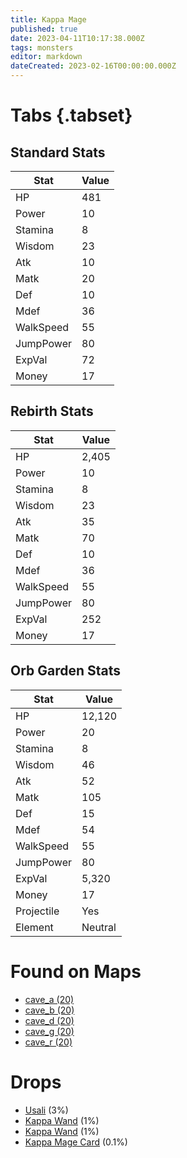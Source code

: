 ```yaml
---
title: Kappa Mage
published: true
date: 2023-04-11T10:17:38.000Z
tags: monsters
editor: markdown
dateCreated: 2023-02-16T00:00:00.000Z
---
```


# Tabs {.tabset}

## Standard Stats

|Stat|Value|
|-|-|
|HP|481|
|Power|10|
|Stamina|8|
|Wisdom|23|
|Atk|10|
|Matk|20|
|Def|10|
|Mdef|36|
|WalkSpeed|55|
|JumpPower|80|
|ExpVal|72|
|Money|17|
## Rebirth Stats

|Stat|Value|
|-|-|
|HP|2,405|
|Power|10|
|Stamina|8|
|Wisdom|23|
|Atk|35|
|Matk|70|
|Def|10|
|Mdef|36|
|WalkSpeed|55|
|JumpPower|80|
|ExpVal|252|
|Money|17|
## Orb Garden Stats

|Stat|Value|
|-|-|
|HP|12,120|
|Power|20|
|Stamina|8|
|Wisdom|46|
|Atk|52|
|Matk|105|
|Def|15|
|Mdef|54|
|WalkSpeed|55|
|JumpPower|80|
|ExpVal|5,320|
|Money|17|
|Projectile|Yes|
|Element|Neutral|

# Found on Maps
 * [cave_a (20)](/maps/cave_a)
 * [cave_b (20)](/maps/cave_b)
 * [cave_d (20)](/maps/cave_d)
 * [cave_g (20)](/maps/cave_g)
 * [cave_r (20)](/maps/cave_r)

# Drops
 * [Usali](/items/usali) (3%)
 * [Kappa Wand](/items/kappa-wand) (1%)
 * [Kappa Wand](/items/kappa-wand) (1%)
 * [Kappa Mage Card](/items/kappa-mage-card) (0.1%)
